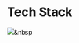 # Tech Stack
<img src="https://img.shields.io/badge/html5-3766AB?style=flat-square&logo=Python&logoColor=white"/></a>&nbsp 
